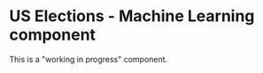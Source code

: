 US Elections - Machine Learning component
=========================================

This is a "working in progress" component.